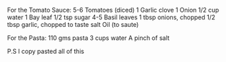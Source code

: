 For the Tomato Sauce:
5-6 Tomatoes (diced)
1 Garlic clove
1 Onion
1/2 cup water
1 Bay leaf
1/2 tsp sugar
4-5 Basil leaves
1 tbsp onions, chopped
1/2 tbsp garlic, chopped
to taste salt
Oil (to saute)

For the Pasta:
110 gms pasta
3 cups water
A pinch of salt

P.S   I copy pasted all of this